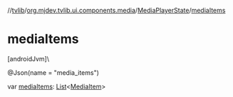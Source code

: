 //[tvlib](../../../index.md)/[org.mjdev.tvlib.ui.components.media](../index.md)/[MediaPlayerState](index.md)/[mediaItems](media-items.md)

# mediaItems

[androidJvm]\

@Json(name = &quot;media_items&quot;)

var [mediaItems](media-items.md): [List](https://kotlinlang.org/api/latest/jvm/stdlib/kotlin.collections/-list/index.html)&lt;[MediaItem](https://developer.android.com/reference/kotlin/androidx/media3/common/MediaItem.html)&gt;
